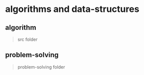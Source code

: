# algorithms and data-structures 

## algorithm
> src folder

## problem-solving
> problem-solving folder